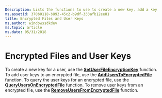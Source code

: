 ```yaml
---
Description: Lists the functions to use to create a new key, add a key to an encrypted file, query the keys for an encrypted file, and remove keys from an encrypted file.
ms.assetid: 370b0118-b893-45c2-b9df-333afb12ee81
title: Encrypted Files and User Keys
ms.author: windowssdkdev
ms.topic: article
ms.date: 05/31/2018
---
```


# Encrypted Files and User Keys

To create a new key for a user, use the [**SetUserFileEncryptionKey**](/windows/desktop/api/Winefs/nf-winefs-setuserfileencryptionkey) function. To add user keys to an encrypted file, use the [**AddUsersToEncryptedFile**](/windows/desktop/api/Winefs/nf-winefs-adduserstoencryptedfile) function. To query the user keys for an encrypted file, use the [**QueryUsersOnEncryptedFile**](/windows/desktop/api/Winefs/nf-winefs-queryusersonencryptedfile) function. To remove user keys from an encrypted file, use the [**RemoveUsersFromEncryptedFile**](/windows/desktop/api/Winefs/nf-winefs-removeusersfromencryptedfile) function.

 

 



